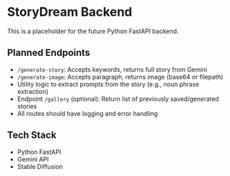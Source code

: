 
# StoryDream Backend

This is a placeholder for the future Python FastAPI backend.

## Planned Endpoints
- `/generate-story`: Accepts keywords, returns full story from Gemini
- `/generate-image`: Accepts paragraph, returns image (base64 or filepath)
- Utility logic to extract prompts from the story (e.g., noun phrase extraction)
- Endpoint `/gallery` (optional): Return list of previously saved/generated stories
- All routes should have logging and error handling

## Tech Stack
- Python FastAPI
- Gemini API
- Stable Diffusion
